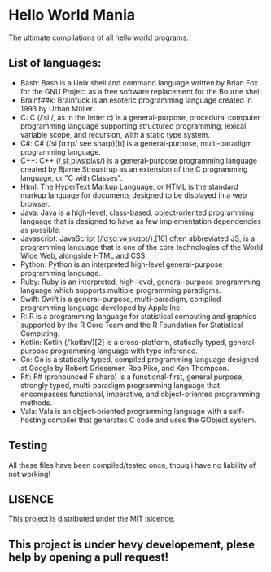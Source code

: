 # Hello World Mania
The ultimate compilations of all hello world programs. 

## List of languages:

- Bash: Bash is a Unix shell and command language written by Brian Fox for the GNU Project as a free software replacement for the Bourne shell.
- Brainf##k: Brainfuck is an esoteric programming language created in 1993 by Urban Müller.
- C: C (/ˈsiː/, as in the letter c) is a general-purpose, procedural computer programming language supporting structured programming, lexical variable scope, and recursion, with a static type system.
- C#: C# (/si ʃɑːrp/ see sharp)[b] is a general-purpose, multi-paradigm programming language.
- C++: C++ (/ˌsiːˌplʌsˈplʌs/) is a general-purpose programming language created by Bjarne Stroustrup as an extension of the C programming language, or "C with  Classes".
- Html: The HyperText Markup Language, or HTML is the standard markup language for documents designed to be displayed in a web browser.
- Java: Java is a high-level, class-based, object-oriented programming language that is designed to have as few implementation dependencies as possible.
- Javascript: JavaScript (/ˈdʒɑːvəˌskrɪpt/),[10] often abbreviated JS, is a programming language that is one of the core technologies of the World Wide Web, alongside HTML and CSS.
- Python: Python is an interpreted high-level general-purpose programming language.
- Ruby: Ruby is an interpreted, high-level, general-purpose programming language which supports multiple programming paradigms.
- Swift: Swift is a general-purpose, multi-paradigm, compiled programming language developed by Apple Inc.
- R: R is a programming language for statistical computing and graphics supported by the R Core Team and the R Foundation for Statistical Computing.
- Kotlin: Kotlin (/ˈkɒtlɪn/)[2] is a cross-platform, statically typed, general-purpose programming language with type inference.
- Go: Go is a statically typed, compiled programming language designed at Google by Robert Griesemer, Rob Pike, and Ken Thompson.
- F#: F# (pronounced F sharp) is a functional-first, general purpose, strongly typed, multi-paradigm programming language that encompasses functional, imperative, and object-oriented programming methods. 
- Vala: Vala is an object-oriented programming language with a self-hosting compiler that generates C code and uses the GObject system. 


## Testing
All these files have been compiled/tested once, thoug i have no liability of not working!


## LISENCE
This project is distributed under the MIT lsicence.

## This project is under hevy developement, plese help by opening a pull request!
